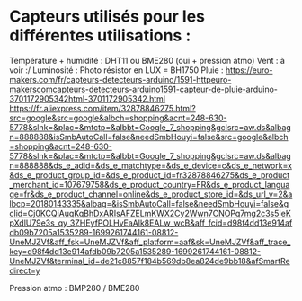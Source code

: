 # Capteurs utilisés pour les différentes utilisations : 


Température + humidité : DHT11 ou BME280 (oui + pression atmo)
Vent : à voir :/
Luminosité : Photo résistor en LUX = BH1750 
Pluie : https://euro-makers.com/fr/capteurs-detecteurs-arduino/1591-httpeuro-makerscomcapteurs-detecteurs-arduino1591-capteur-de-pluie-arduino-3701172905342html-3701172905342.html
https://fr.aliexpress.com/item/32878846275.html?src=google&src=google&albch=shopping&acnt=248-630-5778&slnk=&plac=&mtctp=&albbt=Google_7_shopping&gclsrc=aw.ds&albagn=888888&isSmbAutoCall=false&needSmbHouyi=false&src=google&albch=shopping&acnt=248-630-5778&slnk=&plac=&mtctp=&albbt=Google_7_shopping&gclsrc=aw.ds&albagn=888888&ds_e_adid=&ds_e_matchtype=&ds_e_device=c&ds_e_network=x&ds_e_product_group_id=&ds_e_product_id=fr32878846275&ds_e_product_merchant_id=107679758&ds_e_product_country=FR&ds_e_product_language=fr&ds_e_product_channel=online&ds_e_product_store_id=&ds_url_v=2&albcp=20180143335&albag=&isSmbAutoCall=false&needSmbHouyi=false&gclid=Cj0KCQiAuqKqBhDxARIsAFZELmKWX2Cy2Wwn7CNOPq7mg2c3s5IeKpXdlU79e3s_qy_3ZHEyfPOLHvEaAlk8EALw_wcB&aff_fcid=d98f4dd13e914afdb09b7205a1535289-1699261744161-08812-UneMJZVf&aff_fsk=UneMJZVf&aff_platform=aaf&sk=UneMJZVf&aff_trace_key=d98f4dd13e914afdb09b7205a1535289-1699261744161-08812-UneMJZVf&terminal_id=de21c8857f184b569db8ea824de9bb18&afSmartRedirect=y

Pression atmo : BMP280 / BME280